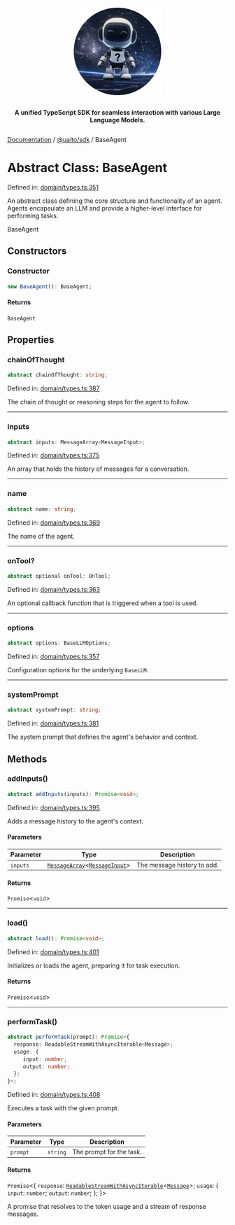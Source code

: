 <div style="display:flex; flex-direction:column; align-items:center;">
<p align="center">
  <img src="../UAITO.png" alt="UAITO Logo" width="200"/>
</p>

<p align="center">
  <strong>A unified TypeScript SDK for seamless interaction with various Large Language Models.</strong>
</p>
</div>

[Documentation](README.md) / [@uaito/sdk](@uaito.sdk.md) / BaseAgent

# Abstract Class: BaseAgent

Defined in: [domain/types.ts:351](https://github.com/elribonazo/uaito/blob/a6f1c59724f590c9aee06115593ac990cf447b39/packages/sdk/src/domain/types.ts#L351)

An abstract class defining the core structure and functionality of an agent.
Agents encapsulate an LLM and provide a higher-level interface for performing tasks.

 BaseAgent

## Constructors

### Constructor

```ts
new BaseAgent(): BaseAgent;
```

#### Returns

`BaseAgent`

## Properties

### chainOfThought

```ts
abstract chainOfThought: string;
```

Defined in: [domain/types.ts:387](https://github.com/elribonazo/uaito/blob/a6f1c59724f590c9aee06115593ac990cf447b39/packages/sdk/src/domain/types.ts#L387)

The chain of thought or reasoning steps for the agent to follow.

***

### inputs

```ts
abstract inputs: MessageArray<MessageInput>;
```

Defined in: [domain/types.ts:375](https://github.com/elribonazo/uaito/blob/a6f1c59724f590c9aee06115593ac990cf447b39/packages/sdk/src/domain/types.ts#L375)

An array that holds the history of messages for a conversation.

***

### name

```ts
abstract name: string;
```

Defined in: [domain/types.ts:369](https://github.com/elribonazo/uaito/blob/a6f1c59724f590c9aee06115593ac990cf447b39/packages/sdk/src/domain/types.ts#L369)

The name of the agent.

***

### onTool?

```ts
abstract optional onTool: OnTool;
```

Defined in: [domain/types.ts:363](https://github.com/elribonazo/uaito/blob/a6f1c59724f590c9aee06115593ac990cf447b39/packages/sdk/src/domain/types.ts#L363)

An optional callback function that is triggered when a tool is used.

***

### options

```ts
abstract options: BaseLLMOptions;
```

Defined in: [domain/types.ts:357](https://github.com/elribonazo/uaito/blob/a6f1c59724f590c9aee06115593ac990cf447b39/packages/sdk/src/domain/types.ts#L357)

Configuration options for the underlying `BaseLLM`.

***

### systemPrompt

```ts
abstract systemPrompt: string;
```

Defined in: [domain/types.ts:381](https://github.com/elribonazo/uaito/blob/a6f1c59724f590c9aee06115593ac990cf447b39/packages/sdk/src/domain/types.ts#L381)

The system prompt that defines the agent's behavior and context.

## Methods

### addInputs()

```ts
abstract addInputs(inputs): Promise<void>;
```

Defined in: [domain/types.ts:395](https://github.com/elribonazo/uaito/blob/a6f1c59724f590c9aee06115593ac990cf447b39/packages/sdk/src/domain/types.ts#L395)

Adds a message history to the agent's context.

#### Parameters

| Parameter | Type | Description |
| ------ | ------ | ------ |
| `inputs` | [`MessageArray`](@uaito.sdk.Class.MessageArray.md)\<[`MessageInput`](@uaito.sdk.TypeAlias.MessageInput.md)\> | The message history to add. |

#### Returns

`Promise`\<`void`\>

***

### load()

```ts
abstract load(): Promise<void>;
```

Defined in: [domain/types.ts:401](https://github.com/elribonazo/uaito/blob/a6f1c59724f590c9aee06115593ac990cf447b39/packages/sdk/src/domain/types.ts#L401)

Initializes or loads the agent, preparing it for task execution.

#### Returns

`Promise`\<`void`\>

***

### performTask()

```ts
abstract performTask(prompt): Promise<{
  response: ReadableStreamWithAsyncIterable<Message>;
  usage: {
     input: number;
     output: number;
  };
}>;
```

Defined in: [domain/types.ts:408](https://github.com/elribonazo/uaito/blob/a6f1c59724f590c9aee06115593ac990cf447b39/packages/sdk/src/domain/types.ts#L408)

Executes a task with the given prompt.

#### Parameters

| Parameter | Type | Description |
| ------ | ------ | ------ |
| `prompt` | `string` | The prompt for the task. |

#### Returns

`Promise`\<\{
  `response`: [`ReadableStreamWithAsyncIterable`](@uaito.sdk.TypeAlias.ReadableStreamWithAsyncIterable.md)\<[`Message`](@uaito.sdk.TypeAlias.Message.md)\>;
  `usage`: \{
     `input`: `number`;
     `output`: `number`;
  \};
\}\>

A promise that resolves to the token usage and a stream of response messages.
